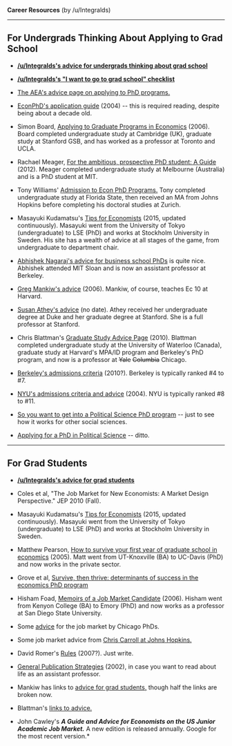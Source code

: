 **Career Resources** (by /u/Integralds)


----

## For Undergrads Thinking About Applying to Grad School

* **[/u/Integralds's advice for undergrads thinking about grad school](https://www.reddit.com/r/Economics/wiki/career_undergrad)**

* **[/u/Integralds's "I want to go to grad school" checklist](https://www.reddit.com/r/Economics/wiki/career_courses)**

* [The AEA's advice  page on applying to PhD programs.](https://www.aeaweb.org/resources/students/grad-prep)

* [EconPhD's application guide](http://econphd.econwiki.com/guide.htm)  (2004) -- this is required reading, despite being about a decade old.

* Simon Board, [Applying to Graduate Programs in Economics](http://www.econ.ucla.edu/sboard/teaching/grad_application.pdf) (2006). Board completed undergraduate study at Cambridge (UK), graduate study at Stanford GSB, and has worked as a professor at Toronto and UCLA.

* Rachael Meager, [For the ambitious, prospective PhD student: A Guide](http://economics.com.au/?p=8458) (2012). Meager completed undergraduate study at Melbourne (Australia) and is a PhD student at MIT.

* Tony Williams' [Admission to Econ PhD Programs.](http://econphd.econwiki.com/downloads/twcomments.pdf) Tony completed undergraduate study at Florida State, then received an MA from Johns Hopkins before completing his doctoral studies at Zurich.

* Masayuki Kudamatsu's [Tips for Economists](https://sites.google.com/site/mkudamatsu/tips4economists) (2015, updated continuously). Masayuki went from the University of Tokyo (undergraduate) to LSE (PhD) and works at Stockholm University in Sweden. His site has a wealth of advice at all stages of the game, from undergraduate to department chair.

* [Abhishek Nagaraj's advice for business school PhDs](http://web.mit.edu/nagaraj/files/phdguide.pdf) is quite nice. Abhishek attended MIT Sloan and is now an assistant professor at Berkeley.

* [Greg Mankiw's advice](http://gregmankiw.blogspot.com/2006/05/advice-for-aspiring-economists.html) (2006). Mankiw, of course, teaches Ec 10 at Harvard.

* [Susan Athey's advice](https://people.stanford.edu/athey/professional-advice) (no date). Athey received her undergraduate degree at Duke and her graduate degree at Stanford. She is a full professor at Stanford.

* Chris Blattman's [Graduate Study Advice Page](http://chrisblattman.com/about/contact/gradschool/) (2010). Blattman completed undergraduate study at the University of Waterloo (Canada), graduate study at Harvard's MPA/ID program and Berkeley's PhD program, and now is a professor at ~~Yale~~ ~~Columbia~~ Chicago.

* [Berkeley's admissions criteria](https://www.econ.berkeley.edu/grad/admissions/profile) (2010?). Berkeley is typically ranked #4 to #7.

* [NYU's admissions criteria and advice](http://econ.as.nyu.edu/object/econ.faq.doc) (2004). NYU is typically ranked  #8 to #11.

* [So you want to get into a Political Science PhD program](http://foreignpolicy.com/2012/03/18/so-you-want-to-get-into-a-political-science-ph-d-program-episode-i/) -- just to see how it works for other social sciences.

* [Applying for a PhD in Political Science](http://duckofminerva.com/2012/08/applying-for-phd-in-political-science.html) -- ditto.

---

## For Grad Students

* **[/u/Integralds's advice for grad students](https://www.reddit.com/r/Economics/wiki/career_grad)**

* Coles et al, "The Job Market for New Economists: A Market Design Perspective." JEP 2010 (Fall).

* Masayuki Kudamatsu's [Tips for Economists](https://sites.google.com/site/mkudamatsu/tips4economists) (2015, updated continuously). Masayuki went from the University of Tokyo (undergraduate) to LSE (PhD) and works at Stockholm University in Sweden.

* Matthew Pearson, [How to survive your first year of graduate school in economics](http://law.vanderbilt.edu/phd/How_to_Survive_1st_Year.pdf) (2005). Matt went from UT-Knoxville (BA) to UC-Davis (PhD) and now works in the private sector.

* Grove et al, [Survive, then thrive: determinants of success in the economics PhD program](http://onlinelibrary.wiley.com/doi/10.1111/j.1465-7295.2007.00041.x/abstract)

* Hisham Foad, [Memoirs of a Job Market Candidate](http://foad.sdsu.edu/~hfoad/memoirs.pdf) (2006). Hisham went from Kenyon College (BA) to Emory (PhD) and now works as a professor at San Diego State University.

* Some [advice](http://web.stanford.edu/~niederle/Advice_Chicago.pdf) for the job market by Chicago PhDs.

* Some job market advice from [Chris Carroll at Johns Hopkins.](http://www.econ2.jhu.edu/people/ccarroll/jobmarket/Resources/)

* David Romer's [Rules](http://www.bus.lsu.edu/hill/writing/romer.pdf) (2007?). Just write.

* [General Publication Strategies](http://www.roie.org/howg.htm) (2002), in case you want to read about life as an assistant professor.

* Mankiw has links to [advice for grad students,](http://gregmankiw.blogspot.com/2006/05/advice-for-grad-students.html) though half the links are broken now.

* Blattman's [links to advice.](http://chrisblattman.com/2008/11/09/academic-job-market-advice/)

* John Cawley's ***A Guide and Advice for Economists on the US Junior Academic Job Market.*** A new edition is released annually. Google for the most recent version.*